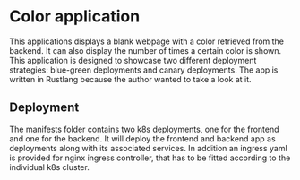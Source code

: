 # Color application
This applications displays a blank webpage with a color retrieved from the backend. It can also display the number of times a certain color is shown. This application is designed to showcase two different deployment strategies: blue-green deployments and canary deployments. The app is written in Rustlang because the author wanted to take a look at it.

## Deployment
The manifests folder contains two k8s deployments, one for the frontend and one for the backend. It will deploy the frontend and backend app as deployments along with its associated services. In addition an ingress yaml is provided for nginx ingress controller, that has to be fitted according to the individual k8s cluster.